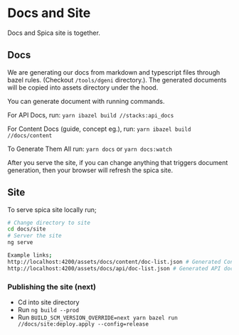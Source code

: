 # Docs and Site

Docs and Spica site is together.

## Docs

We are generating our docs from markdown and typescript files through bazel rules. (Checkout `/tools/dgeni` directory.). The generated documents will be copied into assets directory under the hood.

You can generate document with running commands.

For API Docs, run: `yarn ibazel build //stacks:api_docs`

For Content Docs (guide, concept eg.), run: `yarn ibazel build //docs/content`

To Generate Them All run: `yarn docs` or `yarn docs:watch`

After you serve the site, if you can change anything that triggers document generation, then your browser will refresh the spica site.

## Site

To serve spica site locally run;

```sh
# Change directory to site
cd docs/site
# Server the site
ng serve
```

```sh
Example links;
http://localhost:4200/assets/docs/content/doc-list.json # Generated Concept & Guide docs
http://localhost:4200/assets/docs/api/doc-list.json # Generated API docs
```


### Publishing the site (next)

- Cd into site directory
- Run `ng build --prod`
- Run `BUILD_SCM_VERSION_OVERRIDE=next yarn bazel run //docs/site:deploy.apply --config=release`